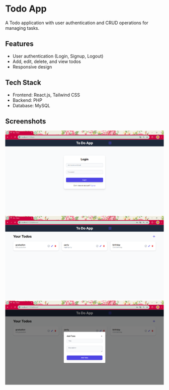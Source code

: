 # Todo App

A Todo application with user authentication and CRUD operations for managing tasks.

## Features

- User authentication (Login, Signup, Logout)
- Add, edit, delete, and view todos
- Responsive design

## Tech Stack

- Frontend: React.js, Tailwind CSS
- Backend: PHP
- Database: MySQL

## Screenshots

![Login Page](assets/login.png)
![Dashboard](assets/dashboard.png)
![Adding Task](assets/adding_task.png)

